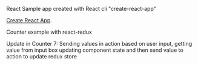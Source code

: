 React Sample app created with React cli "create-react-app"


[Create React App](https://github.com/facebookincubator/create-react-app).

Counter example with react-redux

Update in Counter 7:
Sending values in action based on user input, getting value from input box updating component state and then send value to action to update redux store